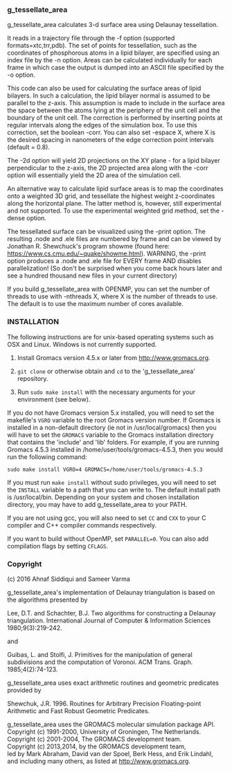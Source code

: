 ### g_tessellate_area

g_tessellate_area calculates 3-d surface area using Delaunay tessellation.

It reads in a trajectory file through the -f option (supported formats=xtc,trr,pdb).
The set of points for tessellation, such as the coordinates of phosphorous atoms in a lipid bilayer, are specified using an index file by the -n option.
Areas can be calculated individually for each frame in which case the output is dumped into an ASCII file specified by the -o option. 

This code can also be used for calculating the surface areas of lipid bilayers.
In such a calculation, the lipid bilayer normal is assumed to be parallel to the z-axis.
This assumption is made to include in the surface area the space between the atoms lying at the periphery of the unit cell and the boundary of the unit cell.
The correction is performed by inserting points at regular intervals along the edges of the simulation box.
To use this correction, set the boolean -corr.
You can also set -espace X, where X is the desired spacing in nanometers of the edge correction point intervals (default = 0.8).

The -2d option will yield 2D projections on the XY plane - for a lipid bilayer perpendicular to the z-axis, the 2D projected area along with the -corr option will essentially yield the 2D area of the simulation cell.

An alternative way to calculate lipid surface areas is to map the coordinates onto a weighted 3D grid, and tessellate the highest weight z-coordinates along the horizontal plane. The latter method is, however, still experimental and not supported. To use the experimental weighted grid method, set the -dense option.

The tessellated surface can be visualized using the -print option. The resulting .node and .ele files are numbered by frame and can be viewed by Jonathan R. Shewchuck's program showme (found here: https://www.cs.cmu.edu/~quake/showme.html).
WARNING, the -print option produces a .node and .ele file for EVERY frame AND disables parallelization!
(So don't be surprised when you come back hours later and see a hundred thousand new files in your current directory)

If you build g_tessellate_area with OPENMP, you can set the number of threads to use with -nthreads X, where X is the number of threads to use. The default is to use the maximum number of cores available.

### INSTALLATION

The following instructions are for unix-based operating systems such as OSX and Linux.
Windows is not currently supported.

1. Install Gromacs version 4.5.x or later from http://www.gromacs.org.

2. `git clone` or otherwise obtain and `cd` to the 'g_tessellate_area' repository.

3. Run `sudo make install` with the necessary arguments for your environment (see below).

If you do not have Gromacs version 5.x installed, you will need to set the makefile's `VGRO`
variable to the root Gromacs version number.
If Gromacs is installed in a non-default directory (ie not in /usr/local/gromacs)
then you will have to set the `GROMACS` variable to the Gromacs installation directory
that contains the 'include' and 'lib' folders.
For example, if you are running Gromacs 4.5.3 installed in /home/user/tools/gromacs-4.5.3,
then you would run the following command:

`sudo make install VGRO=4 GROMACS=/home/user/tools/gromacs-4.5.3`

If you must run `make install` without sudo privileges, you will need to set the `INSTALL`
variable to a path that you can write to. 
The default install path is /usr/local/bin. Depending on your system and chosen installation directory,
you may have to add g_tessellate_area to your PATH. 

If you are not using gcc, you will also need to set `CC` and `CXX`
to your C compiler and C++ compiler commands respectively.

If you want to build without OpenMP, set `PARALLEL=0`. You can also add compilation flags by setting `CFLAGS`.

### Copyright 
(c) 2016 Ahnaf Siddiqui and Sameer Varma 

g_tessellate_area's implementation of Delaunay triangulation is based on the algorithms presented by 

Lee, D.T. and Schachter, B.J. Two algorithms for constructing a Delaunay triangulation.
International Journal of Computer & Information Sciences 1980;9(3):219-242. 

and 

Guibas, L. and Stolfi, J. Primitives for the manipulation of general subdivisions and the computation of Voronoi.
ACM Trans. Graph. 1985;4(2):74-123. 

g_tessellate_area uses exact arithmetic routines and geometric predicates provided by 

Shewchuk, J.R. 1996. Routines for Arbitrary Precision Floating-point Arithmetic and Fast Robust Geometric Predicates.

g_tessellate_area uses the GROMACS molecular simulation package API.  
Copyright (c) 1991-2000, University of Groningen, The Netherlands.  
Copyright (c) 2001-2004, The GROMACS development team.  
Copyright (c) 2013,2014, by the GROMACS development team,  
led by Mark Abraham, David van der Spoel, Berk Hess, and Erik Lindahl,  
and including many others, as listed at http://www.gromacs.org.